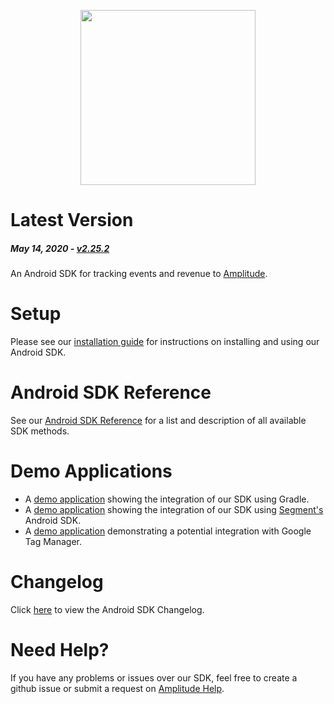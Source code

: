 <p align="center">
  <a href="https://amplitude.com" target="_blank" align="center">
    <img src="https://static.amplitude.com/lightning/46c85bfd91905de8047f1ee65c7c93d6fa9ee6ea/static/media/amplitude-logo-with-text.4fb9e463.svg" width="280">
  </a>
  <br />
</p>

# Latest Version

##### _May 14, 2020_ - [v2.25.2](https://github.com/amplitude/Amplitude-Android/releases/tag/v2.25.2)


An Android SDK for tracking events and revenue to [Amplitude](https://www.amplitude.com).

# Setup #
Please see our [installation guide](https://developers.amplitude.com/docs/android-setup) for instructions on installing and using our Android SDK.

# Android SDK Reference #
See our [Android SDK Reference](https://developers.amplitude.com/docs/android-sdk-reference) for a list and description of all available SDK methods.

# Demo Applications #
* A [demo application](https://github.com/amplitude/Android-Demo) showing the integration of our SDK using Gradle.
* A [demo application](https://github.com/amplitude/Segment-Android-Demo) showing the integration of our SDK using [Segment's](https://segment.com) Android SDK.
* A [demo application](https://github.com/amplitude/GTM-Android-Demo) demonstrating a potential integration with Google Tag Manager.

# Changelog #
Click [here](https://github.com/amplitude/Amplitude-Android/wiki/Changelog) to view the Android SDK Changelog.

# Need Help? #
If you have any problems or issues over our SDK, feel free to create a github issue or submit a request on [Amplitude Help](https://help.amplitude.com/hc/en-us/requests/new).
